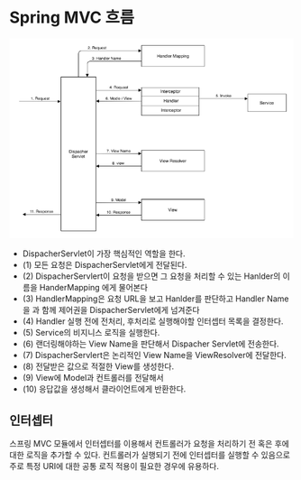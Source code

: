 
# Spring MVC 흐름
![spring-mvc-flow](/assets/spring-mvc-flow.png)


* DispacherServlet이 가장 핵심적인 역할을 한다.
* (1) 모든 요청은 DispacherServlet에게 전달된다.
* (2) DispacherServlert이 요청을 받으면 그 요청을 처리할 수 있는 Hanlder의 이름을 HanderMapping 에게 물어본다
* (3) HandlerMapping은 요청 URL을 보고 Hanlder를 판단하고 Handler Name을 과 함께 제어권을 DispacherServlet에게 넘겨준다
* (4) Handler 실행 전에 전처리, 후처리로 실행해야할 인터셉터 목록을 결정한다.
* (5) Service의 비지니스 로직을 실행한다.
* (6) 랜더링해야하는 View Name을 판단해서 Dispacher Servlet에 전송한다.
* (7) DispacherServlert은 논리적인 View Name을 ViewResolver에 전달한다.
* (8) 전달받은 값으로 적절한 View를 생성한다.
* (9) View에 Model과 컨트롤러를 전달해서
* (10) 응답값을 생성해서 클라이언트에게 반환한다.

## 인터셉터
스프링 MVC 모듈에서 인터셉터를 이용해서 컨트롤러가 요청을 처리하기 전 혹은 후에 대한 로직을 추가할 수 있다. 컨트롤러가 실행되기 전에 인터셉터를 실행할 수 있음으로 주로 특정 URI에 대한 공통 로직 적용이 필요한 경우에 유용하다.